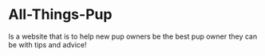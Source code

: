 # All-Things-Pup
Is a website that is to help new pup owners be the best pup owner they can be with tips and advice!
